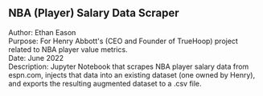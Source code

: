 ## NBA (Player) Salary Data Scraper
Author: Ethan Eason  
Purpose: For Henry Abbott's (CEO and Founder of TrueHoop) project related to NBA player value metrics.  
Date: June 2022  
Description: Jupyter Notebook that scrapes NBA player salary data from espn.com, injects that data into an existing dataset (one owned by Henry), and exports the resulting augmented dataset to a .csv file.  
